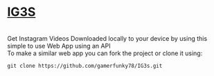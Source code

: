 <h1><u>IG3S</u></h1>
</br>
Get Instagram Videos Downloaded locally to your device by using this simple to use Web App using an API
</br>
To make a similar web app you can fork the project or clone it using:<pre><code>git clone https://github.com/gamerfunky78/IG3s.git </code></pre>
